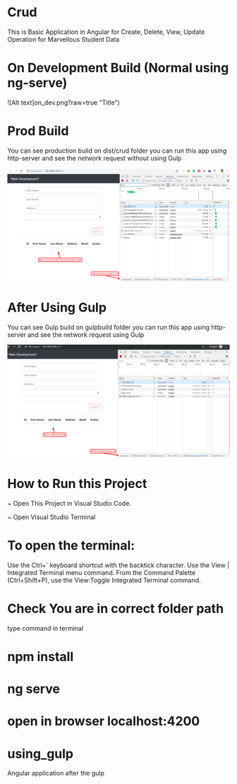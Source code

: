 # Crud

This is Basic Application in Angular for Create, Delete, View, Update Operation for Marvellous Student Data

# On Development Build (Normal using ng-serve)

![Alt text]on_dev.png?raw=true "Title")

# Prod Build

You can see production build on dist/crud folder you can run this app using http-server and see the network request without using Gulp

![Alt text](prod_build.png?raw=true "Title")

# After Using Gulp

You can see Gulp build on gulpbuild folder you can run this app using http-server and see the network request using Gulp

![Alt text](gulp.png?raw=true "Title")

# How to Run this Project

~ Open This Project in Visual Studio Code.

~ Open Visual Studio Terminal

# To open the terminal:

Use the Ctrl+` keyboard shortcut with the backtick character.
Use the View | Integrated Terminal menu command.
From the Command Palette (Ctrl+Shift+P), use the View:Toggle Integrated Terminal command.

# Check You are in correct folder path 

type command in terminal 
# npm install
# ng serve
# open in browser localhost:4200
# using_gulp
Angular application after the gulp 
